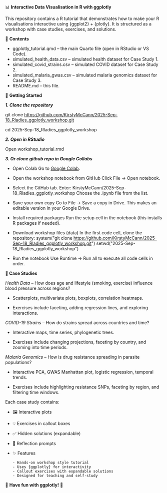 📊 **Interactive Data Visualisation in R with ggplotly**

This repository contains a R tutorial that demonstrates how to make your R visualisations interactive using {ggplot2} + {plotly}.
It is structured as a workshop with case studies, exercises, and solutions.

📂 **Contents**

- ggplotly_tutorial.qmd – the main Quarto file (open in RStudio or VS Code).
- simulated_health_data.csv – simulated health dataset for Case Study 1.
- simulated_covid_strains.csv – simulated COVID dataset for Case Study 2.
- simulated_malaria_gwas.csv – simulated malaria genomics dataset for Case Study 3.
- README.md – this file.

🚀 **Getting Started**

_**1. Clone the repository**_

  git clone https://github.com/KirstyMcCann/2025-Sep-18_Rladies_ggplotly_workshop.git

  cd 2025-Sep-18_Rladies_ggplotly_workshop

_**2. Open in RStudio**_

  Open workshop_tutorial.rmd

_**3. Or clone github repo in Google Collabs**_

- Open Colab
  Go to [Google Colab](https://colab.google/).

- Open the workshop notebook from GitHub
  Click File → Open notebook.

- Select the GitHub tab.
  Enter:
    KirstyMcCann/2025-Sep-18_Rladies_ggplotly_workshop
    Choose the .ipynb file from the list.

- Save your own copy
  Go to File → Save a copy in Drive.
  This makes an editable version in your Google Drive.

- Install required packages Run the setup cell in the notebook (this installs R packages if needed).

- Download workshop files (data)
  In the first code cell, clone the repository:
    system("git clone https://github.com/KirstyMcCann/2025-Sep-18_Rladies_ggplotly_workshop.git")
    setwd("2025-Sep-18_Rladies_ggplotly_workshop")

- Run the notebook
  Use Runtime → Run all to execute all code cells in order.

**📖 Case Studies**

_Health Data_ – How does age and lifestyle (smoking, exercise) influence blood pressure across regions?

- Scatterplots, multivariate plots, boxplots, correlation heatmaps.

- Exercises include faceting, adding regression lines, and exploring interactions.

_COVID-19 Strains_ – How do strains spread across countries and time?

- Interactive maps, time series, phylogenetic trees.

- Exercises include changing projections, faceting by country, and zooming into time periods.

_Malaria Genomics_ – How is drug resistance spreading in parasite populations?

- Interactive PCA, GWAS Manhattan plot, logistic regression, temporal trends.

- Exercises include highlighting resistance SNPs, faceting by region, and filtering time windows.

Each case study contains:

- 🖼️ Interactive plots

- 💡 Exercises in callout boxes

- ✅ Hidden solutions (expandable)

- 📝 Reflection prompts

- ✨ Features

      - Hands-on workshop style tutorial
      - Uses {ggplotly} for interactivity
      - Callout exercises with expandable solutions
      - Designed for teaching and self-study

🎉 **Have fun with ggplotly!** 🎉
